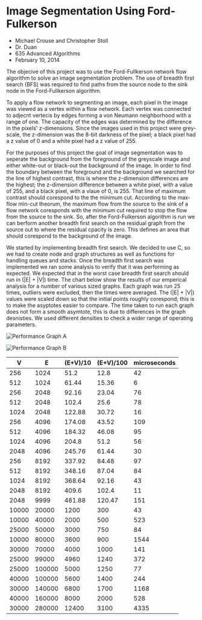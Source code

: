 # Image Segmentation Using Ford-Fulkerson
- Michael Crouse and Christopher Stoll
- Dr. Duan
- 635 Advanced Algorithms
- February 10, 2014

The objecive of this project was to use the Ford-Fullkerson network flow algorithm to solve an image segmentation problem. The use of breadth first search (BFS) was required to find paths from the source node to the sink node in the Ford-Fullkerson algorithm.

To apply a flow network to segmenting an image, each pixel in the image was viewed as a vertex within a flow network. Each vertex was connected to adjecnt vertecis by edges forming a von Neumann neighborhood with a range of one. The capacity of the edges was determined by the difference in the pixels' z-dimensions. Since the images used in this project were grey-scale, the z-dimension was the 8-bit darkness of the pixel; a black pixel had a z value of 0 and a white pixel had a z value of 255.

For the purposes of this project the goal of image segmentation was to seperate the background from the foreground of the greyscale image and either white-out or black-out the background of the image. In order to find the boundary between the foreground and the background we searched for the line of highest contrast, this is where the z-dimension differences are the highest; the z-dimension difference between a white pixel, with a value of 255, and a black pixel, with a vlaue of 0, is 255. That line of maximum contrast should corespond to the the minimum cut. According to the max-flow min-cut theorum, the maximum flow from the source to the sink of a flow network coresponds with the minimum cut required to stop the flow from the source to the sink. So, after the Ford-Fulkerson algorithm is run we can berform another breadth first search on the residual graph from the source out to where the residual cpacity is zero. This defines an area that should corespond to the background of the image.

We started by implementing breadth first search. We decided to use C, so we had to create node and graph structures as well as functions for handling queues and stacks. Once the breadth first search was implemented we ran some analysis to verify that it was performing as expected. We expected that in the worst case breadth first search should run in (|E| + |V|) time. The chart below show the results of our emperical analysis for a number of various sized graphs. Each graph was run 25 times, outliers were excluded, then the times were averaged. The (|E| + |V|) values were scaled down so that the initial points roughly corespond; this is to make the asyptotes easier to compare. The time taken to run each graph does not form a smooth asymtote, this is due to differences in the graph desnisties. We used different densities to check a wider range of operating parameters.

![Performance Graph A](./analysis/BreadthFirstSearch-small.png)

![Performance Graph B](./analysis/BreadthFirstSearch-large.png)

| V | E | (E+V)/10 | (E+V)/100 | microseconds |
|---|---|----------|-----------|--------------|
| 256 | 1024 | 51.2 | 12.8 | 42 |
| 512 | 1024 | 61.44 | 15.36 | 6 |
| 256 | 2048 | 92.16 | 23.04 | 76 |
| 512 | 2048 | 102.4 | 25.6 | 78 |
| 1024 | 2048 | 122.88 | 30.72 | 16 |
| 256 | 4096 | 174.08 | 43.52 | 109 |
| 512 | 4096 | 184.32 | 46.08 | 95 |
| 1024 | 4096 | 204.8 | 51.2 | 56 |
| 2048 | 4096 | 245.76 | 61.44 | 30 |
| 256 | 8192 | 337.92 | 84.48 | 97 |
| 512 | 8192 | 348.16 | 87.04 | 84 |
| 1024 | 8192 | 368.64 | 92.16 | 43 |
| 2048 | 8192 | 409.6 | 102.4 | 11 |
| 2048 | 9999 | 481.88 | 120.47 | 151 |
| 10000 | 20000 | 1200 | 300 | 43 |
| 10000 | 40000 | 2000 | 500 | 523 |
| 25000 | 50000 | 3000 | 750 | 84 |
| 10000 | 80000 | 3600 | 900 | 1544 |
| 30000 | 70000 | 4000 | 1000 | 141 |
| 25000 | 99000 | 4960 | 1240 | 372 |
| 25000 | 100000 | 5000 | 1250 | 77 |
| 40000 | 100000 | 5600 | 1400 | 244 |
| 30000 | 140000 | 6800 | 1700 | 1168 |
| 40000 | 160000 | 8000 | 2000 | 528 |
| 30000 | 280000 | 12400 | 3100 | 4335 |
